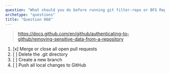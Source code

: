 ```yaml
---
question: "What should you do before running git filter-repo or BFG Repo-Cleaner to remove sensitive data from your repository?"
archetype: "questions"
title: "Question 068"
---
```


> https://docs.github.com/en/github/authenticating-to-github/removing-sensitive-data-from-a-repository
1. [x] Merge or close all open pull requests
1. [ ] Delete the .git directory
1. [ ] Create a new branch
1. [ ] Push all local changes to GitHub
